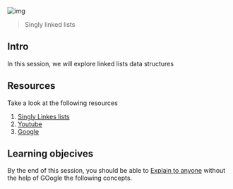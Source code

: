 ![img](https://assets.imaginablefutures.com/media/images/ALX_Logo.max-200x150.png)
> Singly linked lists 

## Intro 
In this session, we will explore linked lists data structures 

## Resources 
Take a look at the following resources
1. [Singly Linkes lists](https://www.youtube.com/watch?v=udapt4FGY20)
2. [Youtube](https://www.youtube.com/results?search_query=linked+lists)
3. [Google](https://www.google.com/search?q=linked+lists)

## Learning objecives
By the end of this session, you should be able to [Explain to anyone](https://fs.blog/feynman-learning-technique/) without the help of GOogle the following concepts.
